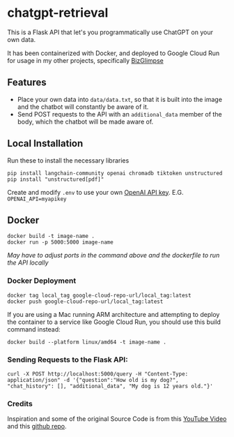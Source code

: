 # chatgpt-retrieval

This is a Flask API that let's you programmatically use ChatGPT on your own data.

It has been containerized with Docker, and deployed to Google Cloud Run for usage in my other projects, specifically [BizGlimpse](https://github.com/ethan-id/BizGlimpse)

## Features

* Place your own data into `data/data.txt`, so that it is built into the image and the chatbot will constantly be aware of it. 
* Send POST requests to the API with an `additional_data` member of the body, which the chatbot will be made aware of.

## Local Installation
Run these to install the necessary libraries
```
pip install langchain-community openai chromadb tiktoken unstructured
pip install "unstructured[pdf]"
```
Create and modify `.env` to use your own [OpenAI API key](https://platform.openai.com/account/api-keys).
E.G. `OPENAI_API=myapikey`

## Docker
```
docker build -t image-name .
docker run -p 5000:5000 image-name
```
_May have to adjust ports in the command above and the dockerfile to run the API locally_

### Docker Deployment
```
docker tag local_tag google-cloud-repo-url/local_tag:latest
docker push google-cloud-repo-url/local_tag:latest
```

If you are using a Mac running ARM architecture and attempting to deploy the container to a service like Google Cloud Run, you should use this build command instead:
```
docker build --platform linux/amd64 -t image-name .
```

### Sending Requests to the Flask API:
```
curl -X POST http://localhost:5000/query -H "Content-Type: application/json" -d '{"question":"How old is my dog?", "chat_history": [], "additional_data", "My dog is 12 years old."}'
```

### Credits

Inspiration and some of the original Source Code is from this [YouTube Video](https://youtu.be/9AXP7tCI9PI) and this [github repo](https://github.com/techleadhd/chatgpt-retrieval).
